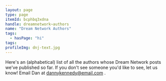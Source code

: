 ```yaml
---
layout: page
type: page
itemId: bcphbq3xdna
handle: dreamnetwork~authors
name: "Dream Network Authors"
tags:
  - hasPage: "hi"
tags:
profileImg: dnj-text.jpg
---
```


Here's an (alphabetical) list of all the authors whose Dream Network posts we've published so far. If you don't see someone you'd like to see, let us know! Email Dan at dannykennedy@email.com .
